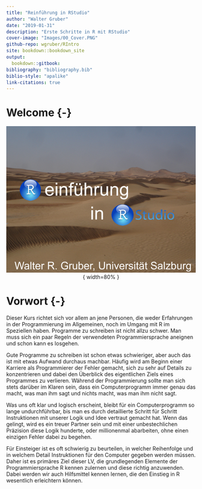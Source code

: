 ```yaml
---
title: "Reinführung in RStudio"
author: "Walter Gruber"
date: "2019-01-31"
description: "Erste Schritte in R mit RStudio"
cover-image: "Images/00_Cover.PNG"
github-repo: wgruber/RIntro
site: bookdown::bookdown_site
output:
  bookdown::gitbook:
bibliography: "bibliography.bib"
biblio-style: "apalike"
link-citations: true
---
```


# Welcome {-}

<center>

![](Images/00_Cover.PNG){ width=80% }

</center>

# Vorwort {-}

Dieser Kurs richtet sich vor allem an jene Personen, die weder Erfahrungen in der Programmierung im Allgemeinen, noch im Umgang mit R im Speziellen haben. Programme zu schreiben ist nicht allzu schwer. Man muss sich ein paar Regeln der verwendeten Programmiersprache aneignen und schon kann es losgehen.

Gute Programme zu schreiben ist schon etwas schwieriger, aber auch das ist mit etwas Aufwand durchaus machbar. Häufig wird am Beginn einer Karriere als Programmierer der Fehler gemacht, sich zu sehr auf Details zu konzentrieren und dabei den Überblick des eigentlichen Ziels eines Programmes zu verlieren. Während der Programmierung sollte man sich stets darüber im Klaren sein, dass ein Computerprogramm immer genau das macht, was man ihm sagt und nichts macht, was man ihm nicht sagt.

Was uns oft klar und logisch erscheint, bleibt für ein Computerprogramm so lange undurchführbar, bis man es durch detaillierte Schritt für Schritt Instruktionen mit unserer Logik und Idee vertraut gemacht hat. Wenn das gelingt, wird es ein treuer Partner sein und mit einer unbestechlichen Präzision diese Logik hunderte, oder millionenmal abarbeiten, ohne einen einzigen Fehler dabei zu begehen.

Für Einsteiger ist es oft schwierig zu beurteilen, in welcher Reihenfolge und in welchem Detail Instruktionen für den Computer gegeben werden müssen. Daher ist es primäres Ziel dieser LV, die grundlegenden Elemente der Programmiersprache R kennen zulernen und diese richtig anzuwenden. Dabei werden wir auch Hilfsmittel kennen lernen, die den Einstieg in R wesentlich erleichtern können.  

